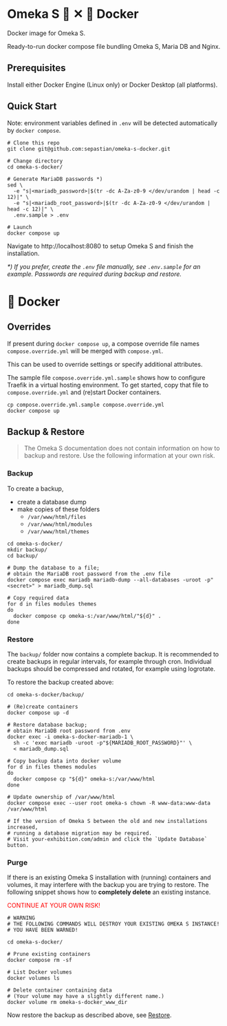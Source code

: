 # Omeka S 🏢 ✕ 🐳 Docker

Docker image for Omeka S.

Ready-to-run docker compose file bundling Omeka S, Maria DB and Nginx.

## Prerequisites

Install either Docker Engine (Linux only) or Docker Desktop (all platforms).

## Quick Start

Note: environment variables defined in `.env` will be detected automatically by `docker compose`.

```shell
# Clone this repo
git clone git@github.com:sepastian/omeka-s-docker.git

# Change directory
cd omeka-s-docker/

# Generate MariaDB passwords *)
sed \
  -e "s|<mariadb_password>|$(tr -dc A-Za-z0-9 </dev/urandom | head -c 12)|" \
  -e "s|<mariadb_root_password>|$(tr -dc A-Za-z0-9 </dev/urandom | head -c 12)|" \
  .env.sample > .env

# Launch
docker compose up
```

Navigate to http://localhost:8080 to setup Omeka S and finish the installation.

_*) If you prefer, create the `.env` file manually, see `.env.sample` for an example. Passwords are required during backup and restore._

# 🐳 Docker

## Overrides

If present during `docker compose up`, a compose override file names `compose.override.yml` will be merged with `compose.yml`.

This can be used to override settings or specify additional attributes.

The sample file `compose.override.yml.sample` shows how to configure Traefik in a virtual hosting environment.
To get started, copy that file to `compose.override.yml` and (re)start Docker containers.

```shell
cp compose.override.yml.sample compose.override.yml
docker compose up
```

## Backup & Restore

> The Omeka S documentation does not contain information on how to backup and restore. Use the following information at your own risk.

### Backup

To create a backup,
  * create a database dump
  * make copies of these folders
    * `/var/www/html/files`
    * `/var/www/html/modules`
    * `/var/www/html/themes`

```shell
cd omeka-s-docker/
mkdir backup/
cd backup/

# Dump the database to a file;
# obtain the MariaDB root password from the .env file 
docker compose exec mariadb mariadb-dump --all-databases -uroot -p"<secret>" > mariadb_dump.sql

# Copy required data
for d in files modules themes
do
  docker compose cp omeka-s:/var/www/html/"${d}" .
done
```

### Restore

The `backup/` folder now contains a complete backup.
It is recommended to create backups in regular intervals, for example through cron.
Individual backups should be compressed and rotated, for example using logrotate.

To restore the backup created above:

```shell
cd omeka-s-docker/backup/

# (Re)create containers
docker compose up -d

# Restore database backup;
# obtain MariaDB root password from .env
docker exec -i omeka-s-docker-mariadb-1 \
  sh -c 'exec mariadb -uroot -p"${MARIADB_ROOT_PASSWORD}"' \
  < mariadb_dump.sql

# Copy backup data into docker volume
for d in files themes modules
do
  docker compose cp "${d}" omeka-s:/var/www/html
done

# Update ownership of /var/www/html
docker compose exec --user root omeka-s chown -R www-data:www-data /var/www/html

# If the version of Omeka S between the old and new installations increased,
# running a database migration may be required.
# Visit your-exhibition.com/admin and click the `Update Database` button.
```

### Purge

If there is an existing Omeka S installation with (running) containers and volumes,
it may interfere with the backup you are trying to restore.
The following snippet shows how to **completely delete** an existing instance.

<font color="#ff0000">CONTINUE AT YOUR OWN RISK!</font>

```shell
# WARNING
# THE FOLLOWING COMMANDS WILL DESTROY YOUR EXISTING OMEKA S INSTANCE!
# YOU HAVE BEEN WARNED!

cd omeka-s-docker/

# Prune existing containers
docker compose rm -sf

# List Docker volumes
docker volumes ls

# Delete container containing data
# (Your volume may have a slightly different name.)
docker volume rm omeka-s-docker_www_dir
```

Now restore the backup as described above, see [Restore](#restore).
